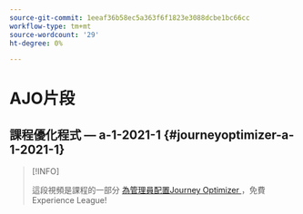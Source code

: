 ```yaml
---
source-git-commit: 1eeaf36b58ec5a363f6f1823e3088dcbe1bc66cc
workflow-type: tm+mt
source-wordcount: '29'
ht-degree: 0%

---
```

# AJO片段

## 課程優化程式 — a-1-2021-1 {#journeyoptimizer-a-1-2021-1}

>[!INFO]
>
> 這段視頻是課程的一部分 [為管理員配置Journey Optimizer ](https://experienceleague.adobe.com/docs/courses/using/journeyoptimizer-a-1-2021-1.html)，免費Experience League!
